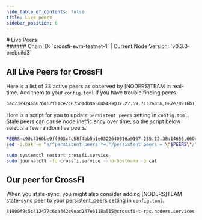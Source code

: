 ```yaml
---
hide_table_of_contents: false
title: Live peers
sidebar_position: 6
---
```


<div class="h1-with-icon icon-crossfi">
# Live Peers
</div>
###### Chain ID: `crossfi-evm-testnet-1` | Current Node Version: `v0.3.0-prebuild3`

## All Live Peers for CrossFI
Here is a list of 38 active peers as observed by [NODERS]TEAM in real-time. Add them to your `config.toml` if you have trouble finding peers.

```bash
bac7399246b676462f01ce7c675d1db9a500a489@37.27.59.71:26056,087e70916b110025e25626c41a1173166be9f2db@65.21.32.216:60856,7ec8e5dad5ed81b6fd275284386eb651b6e8bc8c@65.109.97.248:26656,1da91b392ad7a380fd176e9b3cefd58fd719f7eb@37.27.11.198:26656,7cf560362e08b2faac16e65cf658a53200c2621c@65.21.196.69:26656,54d39f9900e89427df4cb78c8b4e0dccc36d8485@65.109.68.69:26656,01e0df1e6932c371640cf44e80c8f0fd28675a6b@65.109.93.58:26056,d2e91f7beb01e0bade12a7bae7c78bfee0ef7ca4@95.217.199.12:26605,97c1dd3bad013143d75fab4bfd55d15939eea39a@128.140.4.126:26656,e70bb3d11fb5eea73b2938b09442c911b475145f@49.13.203.185:26056,fd425bb6d95b2abdcc74e5b44f3ae6c16a38d0ac@168.119.96.10:26656,c90c4360be9ff903c4c58f4bb5a1e0322640616a@167.235.12.38:14656,03cdf2792e994e15e17d8698346f31de570533af@136.243.104.103:23956,55352556de7f26d85ff8b83bb4d6552a2dac8964@37.60.238.186:36656,352d61156f5cefd81bd2f65206db43b8226b7be3@57.128.63.22:26656,660e9306994e8e6690c0f076be45a4439c78fe0d@198.244.215.141:30656,eb42758cab3b6cf4883dac15c605ff23fcfe2925@37.60.251.62:26656,4715214d543eb362c11ebd4a14c08d18278ee3af@194.150.220.191:26656,8b7f44a0e04fe817e089839b8a2e69189f024d5d@37.60.246.80:15656,4975453979deeb048e3f5d4ad07959928f3069b8@51.81.185.180:36656,8529c3537e3873e1b3f5a9992bb775996b1d198e@46.250.238.106:26656,39ab4ec04d314c27bdfffa045a7b1b58806382ea@15.235.144.20:14656,49329ba22c738e0a8ba172e84e187f0f8409e419@95.216.22.44:16656,5ebd3b1590d7383c0bb6696ad364934d7f1c984e@160.202.128.199:56156,4b6c13b8820fd6c1bcf5e36c3097a1b64e4e3b8c@152.53.18.245:11656,57757c6e0cfae31ab548e2e31bf27f964fe701e4@128.199.224.200:26656,b3e04f754675ec53919a26ea990918f8f7bd69e5@144.217.68.182:26056,8b66ffd88c967f7903145aed74f792721785a04b@185.250.37.122:11656,2ce3b5d3ce236afe1fe1f4024c888ea59febac4a@65.108.206.118:60556,24f414646750bae4afb1190f80140851dc702b65@159.223.194.26:26056,dda09f9625cab3fb655c22ef85d756fc77132b9d@167.235.102.45:10956,a6bd4324b0247ede4fe8c7521f2e9267cb5b7bd2@81.0.220.178:13656,66bdf53ec0c2ceeefd9a4c29d7f7926e136f114a@65.109.36.231:36656,5301b7903d8bf74a183ff3316bb8645f18950da3@37.120.173.44:11456,bf6ae47aa4746811d47d495f3ae1987118541343@65.109.93.152:26806,c8914e513463791d91cc9ab35035c0c1111f307f@84.247.183.225:36656,1e73da0b04fc067147dac665800f39d439c7c2bf@144.91.126.238:11656,2e6308d166b358b0b57f5dec6e0b8b57430ed898@65.109.30.35:36656
```

Here is a script for you to update `persistent_peers` setting in `config.toml`. Stale peers can cause node inefficiency over time, so the script below selects a few random live peers.

```bash
PEERS=c90c4360be9ff903c4c58f4bb5a1e0322640616a@167.235.12.38:14656,660e9306994e8e6690c0f076be45a4439c78fe0d@198.244.215.141:30656,39ab4ec04d314c27bdfffa045a7b1b58806382ea@15.235.144.20:14656,54d39f9900e89427df4cb78c8b4e0dccc36d8485@65.109.68.69:26656,bf6ae47aa4746811d47d495f3ae1987118541343@65.109.93.152:26806
sed -i.bak -e "s/^persistent_peers *=.*/persistent_peers = \"$PEERS\"/" ~/.mineplex-chain/config/config.toml

sudo systemctl restart crossfi.service
sudo journalctl -fu crossfi.service --no-hostname -o cat
```

## Our peer for CrossFI
When you state-sync, you might also consider adding [NODERS]TEAM state-sync peer to your persistent_peers setting in `config.toml`.

```bash
81000f9c5c412477c6ca442e9ead247e6118a515@crossfi-t-rpc.noders.services:12656
```